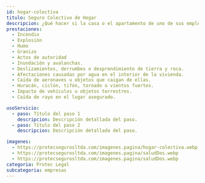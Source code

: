 ```yaml
---
id: hogar-colectiva
titulo: Seguro Colectivo de Hogar​
descripcion: ¿Qué hacer si la casa o el apartamento de uno de sus empleados se incendia y este, junto con su familia, no cuenta con recursos para recuperar su patrimonio? ¿Cómo su empresa puede apoyarlo en pro de su tranquilidad? Una situación así puede presentarse y su organización debe estar preparada. Los riesgos a los que se exponen sus trabajadores no solo ponen en juego el bienestar de ellos y sus seres queridos, sino también el de su empresa. Con el Seguro C​olectivo de H​ogar, sus empleados protegen sus viviendas y contenidos, es decir su patrimonio, a la vez que su negocio garantiza mayor productividad y alto rendimiento de parte de ellos.​​​​​​​ Ofrézcales calidad de vida a sus empleados con el acompañamiento incondicional de Protec Seguros. ¡Permítanos asesorarlo!​​​
prestaciones: 
  - Incendio
  - Explosión
  - Humo
  - Granizo
  - Actos de autoridad
  - Inundación y avalanchas.
  - Deslizamientos, derrumbes o desprendimiento de tierra y roca.
  - Afectaciones causadas por agua en el interior de la vivienda.
  - Caída de aeronaves u objetos que caigan de ellas.
  - Huracán, ciclón, tifón, tornado o vientos fuertes.
  - Impacto de vehículos u objetos terrestres.
  - Caída de rayo en el lugar asegurado.

usoServicio:
  - paso: Título del paso 1
    descripcion: Descripción detallada del paso.
  - paso: Título del paso 2
    descripcion: Descripción detallada del paso.

imagenes:
  - https://protecsegurosltda.com/imagenes.pagina/hogar-colectiva.webp
  - https://protecsegurosltda.com/imagenes.pagina/saludDos.webp
  - https://protecsegurosltda.com/imagenes.pagina/saludDos.webp
categoria: Protec Legal
subcategoria: empresas
---
```

